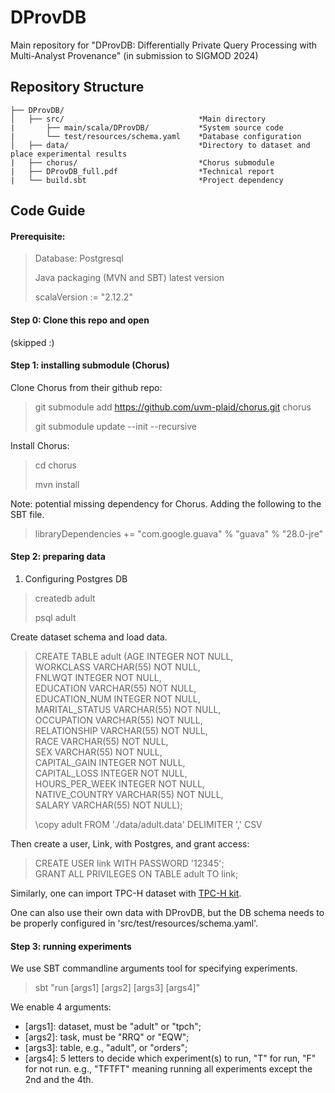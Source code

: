 # DProvDB

Main repository for "DProvDB: Differentially Private Query Processing with Multi-Analyst Provenance" (in submission to SIGMOD 2024)

## Repository Structure

    ├── DProvDB/
    │   ├── src/                              *Main directory
    |       ├── main/scala/DProvDB/           *System source code
    |       └── test/resources/schema.yaml    *Database configuration
    │   ├── data/                             *Directory to dataset and place experimental results
    |   ├── chorus/                           *Chorus submodule
    |   ├── DProvDB_full.pdf                  *Technical report
    |   └── build.sbt                         *Project dependency


## Code Guide

#### Prerequisite:
> Database: Postgresql
> 
> Java packaging (MVN and SBT) latest version
> 
> scalaVersion := "2.12.2"

#### Step 0: Clone this repo and open

(skipped :)

#### Step 1: installing submodule (Chorus)

Clone Chorus from their github repo:
> git submodule add https://github.com/uvm-plaid/chorus.git chorus
>
> git submodule update --init --recursive

Install Chorus:

> cd chorus
> 
> mvn install


Note: potential missing dependency for Chorus.
Adding the following to the SBT file.
> libraryDependencies += "com.google.guava" % "guava" % "28.0-jre"

#### Step 2: preparing data

1) Configuring Postgres DB

> createdb adult
>
> psql adult

Create dataset schema and load data.
>CREATE TABLE adult (AGE INTEGER NOT NULL,\
>WORKCLASS VARCHAR(55) NOT NULL,\
>FNLWQT INTEGER NOT NULL,\
>EDUCATION VARCHAR(55) NOT NULL,\
>EDUCATION_NUM INTEGER NOT NULL,\
>MARITAL_STATUS VARCHAR(55) NOT NULL,\
>OCCUPATION VARCHAR(55) NOT NULL, \
>RELATIONSHIP VARCHAR(55) NOT NULL,\
RACE VARCHAR(55) NOT NULL,\
SEX VARCHAR(55) NOT NULL,\
CAPITAL_GAIN INTEGER NOT NULL,\
CAPITAL_LOSS INTEGER NOT NULL,\
HOURS_PER_WEEK INTEGER NOT NULL,\
NATIVE_COUNTRY VARCHAR(55) NOT NULL,\
SALARY VARCHAR(55) NOT NULL);
>
> \copy adult FROM './data/adult.data' DELIMITER ',' CSV

Then create a user, Link, with Postgres, and grant access:

>CREATE USER link WITH PASSWORD '12345';\
GRANT ALL PRIVILEGES ON TABLE adult TO link;


Similarly, one can import TPC-H dataset with [TPC-H kit](https://ankane.org/tpc-h).

One can also use their own data with DProvDB, but the DB schema needs to be properly configured in 'src/test/resources/schema.yaml'.

#### Step 3: running experiments

We use SBT commandline arguments tool for specifying experiments.

> sbt "run [args1] [args2] [args3] [args4]"
> 

We enable 4 arguments: 
- [args1]: dataset, must be "adult" or "tpch";
- [args2]: task, must be "RRQ" or "EQW";
- [args3]: table, e.g., "adult", or "orders";
- [args4]: 5 letters to decide which experiment(s) to run, "T" for run, "F" for not run. e.g., "TFTFT" meaning running all experiments except the 2nd and the 4th.
